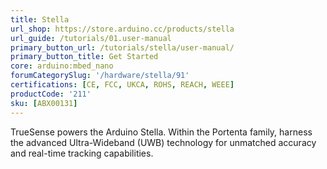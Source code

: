 ```yaml
---
title: Stella
url_shop: https://store.arduino.cc/products/stella
url_guide: /tutorials/01.user-manual
primary_button_url: /tutorials/stella/user-manual/
primary_button_title: Get Started
core: arduino:mbed_nano
forumCategorySlug: '/hardware/stella/91'
certifications: [CE, FCC, UKCA, ROHS, REACH, WEEE]
productCode: '211'
sku: [ABX00131]
---
```


TrueSense powers the Arduino Stella. Within the Portenta family, harness the advanced Ultra-Wideband (UWB) technology for unmatched accuracy and real-time tracking capabilities.